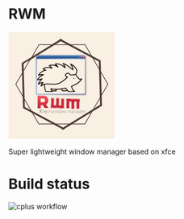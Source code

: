 # RWM
![alt text](https://github.com/ColleagueRiley/RWM/blob/main/logo.png?raw=true)

Super lightweight window manager based on xfce 

# Build status
![cplus workflow](https://github.com/ColleagueRiley/RWM/actions/workflows/linux.yml/badge.svg)